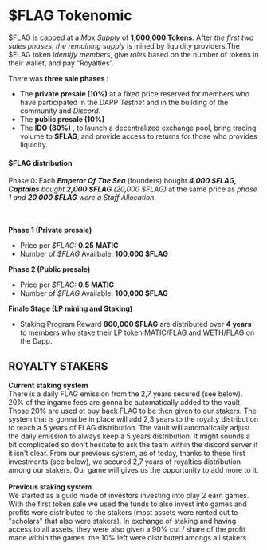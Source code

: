 # $FLAG Tokenomic

$FLAG is capped at a _Max Supply_ of **1,000,000 Tokens**. After _the first two sales phases_, _the remaining supply_ is mined by liquidity providers.The $FLAG token _identify members_, give _roles_ based on the number of tokens in their wallet, and pay “Royalties”.&#x20;

There was **three sale phases :**

* The **private presale (10%)** at a fixed price reserved for members who have participated in the DAPP _Testnet_ and in the building of the community and _Discord_.
* The **public presale (10%)**
* The **IDO** **(80%)** , to launch a decentralized exchange pool, bring trading volume to **$FLAG**, and provide access to returns for those who provides liquidity.

#### $FLAG distribution

Phase 0: Each _**Emperor Of The Sea**_ (founders) bought _**4,000 $FLAG, Captains** bought **2,000 $FLAG**_ _(20,000 $FLAG)_ at the same price as _phase 1 and **20 000 $FLAG** were a Staff Allocation._

&#x20;      \
\
**Phase 1 (Private presale)**

* Price per _$FLAG:_ **0.25 MATIC**
* Number of _$FLAG_ Availbale: **100,000 $FLAG**

&#x20; **Phase 2 (Public presale)**

* Price per _$FLAG:_ **0.5 MATIC**
* Number of _$FLAG_ Available: **100,000 $FLAG**

**Finale Stage (LP mining and Staking)**

* Staking Program Reward **800,000 $FLAG** are distributed over **4 years** to members who stake their LP token MATIC/FLAG and WETH/FLAG on the Dapp.



## ROYALTY STAKERS

**Current staking system**\
There is a daily FLAG emission from the 2,7 years secured (see below). 20% of the ingame fees are gonna be automatically added to the vault. Those 20% are used ot buy back FLAG to be then given to our stakers.  The system that is gonna be in place will add 2,3 years to the royalty distribution to reach a 5 years of FLAG distribution. The vault will automatically adjust the daily emission to always keep a 5 years distribution. It might sounds a bit complicated so don't hesitate to ask the team within the discord server if it isn't clear. From our previous system, as of today, thanks to these first investments (see below), we secured 2,7 years of royalties distribution among our stakers. Our game will gives us the opportunity to add more to it.\
\
**Previous staking system**\
We started as a guild made of investors investing into play 2 earn games. With the first token sale we used the funds to also invest into games and profits were distributed to the stakers (most assets were rented out to "scholars" that also were stakers). In exchange of staking and having access to all assets, they were also given a 90% cut / share of the profit made within the games. the 10% left were distributed amongs all stakers.
